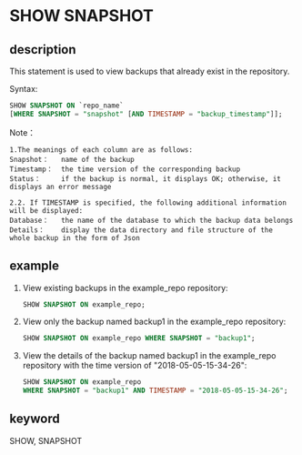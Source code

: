 # SHOW SNAPSHOT

## description

This statement is used to view backups that already exist in the repository.

Syntax:

```sql
SHOW SNAPSHOT ON `repo_name`
[WHERE SNAPSHOT = "snapshot" [AND TIMESTAMP = "backup_timestamp"]];
```

Note：

```plain text
1.The meanings of each column are as follows:
Snapshot：   name of the backup
Timestamp：  the time version of the corresponding backup
Status：     if the backup is normal, it displays OK; otherwise, it displays an error message

2.2. If TIMESTAMP is specified, the following additional information will be displayed:
Database：   the name of the database to which the backup data belongs
Details：    display the data directory and file structure of the whole backup in the form of Json
```

## example

1. View existing backups in the example_repo repository:

    ```sql
    SHOW SNAPSHOT ON example_repo;
    ```

2. View only the backup named backup1 in the example_repo repository:

    ```sql
    SHOW SNAPSHOT ON example_repo WHERE SNAPSHOT = "backup1";
    ```

3. View the details of the backup named backup1 in the example_repo repository with the time version of "2018-05-05-15-34-26":

    ```sql
    SHOW SNAPSHOT ON example_repo
    WHERE SNAPSHOT = "backup1" AND TIMESTAMP = "2018-05-05-15-34-26";
    ```

## keyword

SHOW, SNAPSHOT

